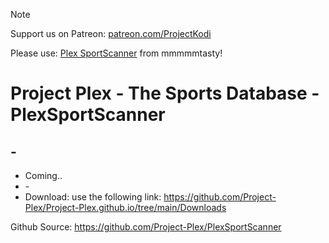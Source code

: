 
> [!NOTE]
> Support us on Patreon: <a href="https://patreon.com/ProjectKodi">patreon.com/ProjectKodi</a>

Please use: <a href="https://github.com/mmmmmtasty/SportScanner">Plex SportScanner</a> from mmmmmtasty!

# Project Plex - The Sports Database - PlexSportScanner 
## -

<p align="left">
<ul>
    <li>Coming..</li>
    <li>-</li>
    <li>Download: use the following link: <a href="https://github.com/Project-Plex/Project-Plex.github.io/tree/main/Downloads">https://github.com/Project-Plex/Project-Plex.github.io/tree/main/Downloads</a></li>
  </ul>
  </p>

Github Source: <a href="https://github.com/Project-Plex/PlexSportScanner">https://github.com/Project-Plex/PlexSportScanner</a>
  
